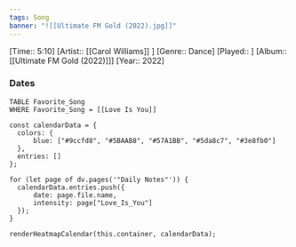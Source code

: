 ```yaml
---
tags: Song  
banner: "![[Ultimate FM Gold (2022).jpg]]"
---
```

[Time:: 5:10]
[Artist:: [[Carol Williams]] ]
[Genre:: Dance]
[Played:: ]
[Album:: [[Ultimate FM Gold (2022)]]]
[Year:: 2022]
### Dates
````dataview
TABLE Favorite_Song
WHERE Favorite_Song = [[Love Is You]]
````
  ```dataviewjs
const calendarData = { 
	colors: { 
		blue: ["#9ccfd8", "#5BAAB8", "#57A1BB", "#5da8c7", "#3e8fb0"] 
	}, 
	entries: [] 
}; 

for (let page of dv.pages('"Daily Notes"')) { 
	calendarData.entries.push({ 
		date: page.file.name, 
		intensity: page["Love_Is_You"]
	}); 
} 

renderHeatmapCalendar(this.container, calendarData);
```
